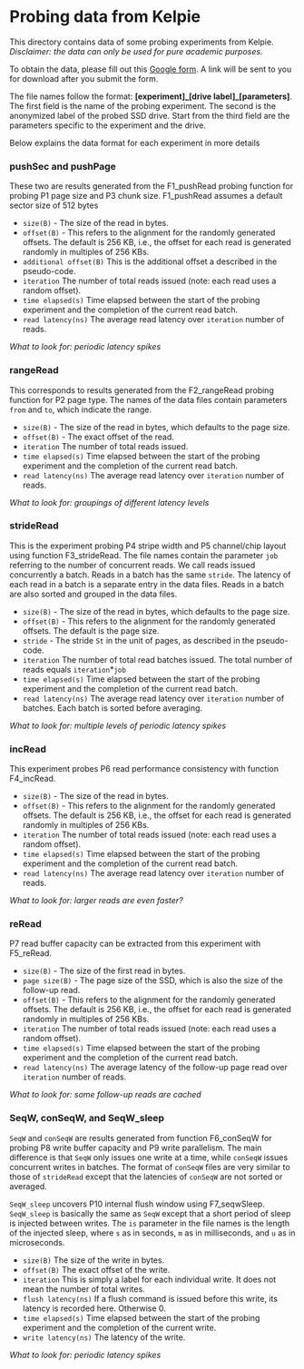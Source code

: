 # Probing data from Kelpie

This directory contains data of some probing experiments from Kelpie. *Disclaimer: the data can only be used for pure academic purposes.*

To obtain the data, please fill out this [Google form](https://forms.gle/2G2H2ah39RQugR2A8). A link will be sent to you for download after you submit the form.

The file names follow the format: **\[experiment\]\_\[drive label\]\_\[parameters\]**. The first field is the name of the probing experiment. The second is the anonymized label of the probed SSD drive. Start from the third field are the parameters specific to the experiment and the drive. 

Below explains the data format for each experiment in more details

### pushSec and pushPage

These two are results generated from the F1\_pushRead probing function for probing P1 page size and P3 chunk size. F1\_pushRead assumes a default sector size of 512 bytes
<!-- The names of the data files follow the format: **\[pushSec|pushPage\]\_\[drive\]** -->

- `size(B)` - The size of the read in bytes. 
- `offset(B)` - This refers to the alignment for the randomly generated offsets. The default is 256 KB, i.e., the offset for each read is generated randomly in multiples of 256 KBs.
- `additional offset(B)` This is the additional offset a described in the pseudo-code. 
- `iteration` The number of total reads issued (note: each read uses a random offset).
- `time elapsed(s)` Time elapsed between the start of the probing experiment and the completion of the current read batch. 
- `read latency(ns)` The average read latency over `iteration` number of reads. 

*What to look for: periodic latency spikes*

### rangeRead

This corresponds to results generated from the F2\_rangeRead probing function for P2 page type. The names of the data files contain parameters `from` and `to`, which indicate the range. 

- `size(B)` - The size of the read in bytes, which defaults to the page size. 
- `offset(B)` - The exact offset of the read. 
- `iteration` The number of total reads issued.
- `time elapsed(s)` Time elapsed between the start of the probing experiment and the completion of the current read batch. 
- `read latency(ns)` The average read latency over `iteration` number of reads. 

*What to look for: groupings of different latency levels*

### strideRead 

This is the experiment probing P4 stripe width and P5 channel/chip layout using function F3\_strideRead. The file names contain the parameter `job` referring to the number of concurrent reads. We call reads issued concurrently a batch. Reads in a batch has the same `stride`. The latency of each read in a batch is a separate entry in the data files. Reads in a batch are also sorted and grouped in the data files. 

- `size(B)` - The size of the read in bytes, which defaults to the page size.   
- `offset(B)` - This refers to the alignment for the randomly generated offsets. The default is the page size.
- `stride` - The stride `St` in the unit of pages, as described in the pseudo-code.
- `iteration` The number of total read batches issued. The total number of reads equals `iteration`\*`job`
- `time elapsed(s)` Time elapsed between the start of the probing experiment and the completion of the current read batch.
- `read latency(ns)` The average read latency over `iteration` number of batches. Each batch is sorted before averaging. 

*What to look for: multiple levels of periodic latency spikes*

### incRead

This experiment probes P6 read performance consistency with function F4\_incRead. 

- `size(B)` - The size of the read in bytes. 
- `offset(B)` - This refers to the alignment for the randomly generated offsets. The default is 256 KB, i.e., the offset for each read is generated randomly in multiples of 256 KBs.
- `iteration` The number of total reads issued (note: each read uses a random offset).
- `time elapsed(s)` Time elapsed between the start of the probing experiment and the completion of the current read batch. 
- `read latency(ns)` The average read latency over `iteration` number of reads.

*What to look for: larger reads are even faster?*

### reRead 

P7 read buffer capacity can be extracted from this experiment with F5\_reRead. 

- `size(B)` - The size of the first read in bytes. 
- `page size(B)` - The page size of the SSD, which is also the size of the follow-up read. 
- `offset(B)` - This refers to the alignment for the randomly generated offsets. The default is 256 KB, i.e., the offset for each read is generated randomly in multiples of 256 KBs.
- `iteration` The number of total reads issued (note: each read uses a random offset).
- `time elapsed(s)` Time elapsed between the start of the probing experiment and the completion of the current read batch. 
- `read latency(ns)` The average latency of the follow-up page read  over `iteration` number of reads.

*What to look for: some follow-up reads are cached*

### SeqW, conSeqW, and SeqW\_sleep

`SeqW` and `conSeqW` are results generated from function F6\_conSeqW for probing P8 write buffer capacity and P9 write parallelism. The main difference is that `SeqW` only issues one write at a time, while `conSeqW` issues concurrent writes in batches. The format of `conSeqW` files are very similar to those of `strideRead` except that the latencies of `conSeqW` are not sorted or averaged. 

`SeqW_sleep` uncovers P10 internal flush window using F7\_seqwSleep. `SeqW_sleep` is basically the same as `SeqW` except that a short period of sleep is injected between writes. The `is` parameter in the file names is the length of the injected sleep, where `s` as in seconds, `m` as in milliseconds, and `u` as in microseconds. 

- `size(B)` The size of the write in bytes.
- `offset(B)` The exact offset of the write. 
- `iteration` This is simply a label for each individual write. It does not mean the number of total writes. 
- `flush latency(ns)` If a flush command is issued before this write, its latency is recorded here. Otherwise 0.
- `time elapsed(s)` Time elapsed between the start of the probing experiment and the completion of the current write. 
- `write latency(ns)` The latency of the write. 

*What to look for: periodic latency spikes*

